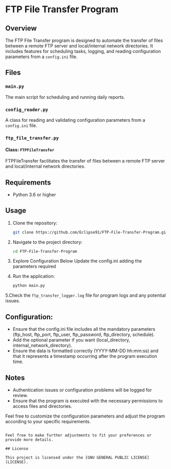 # FTP File Transfer Program

## Overview

The FTP File Transfer program is designed to automate the transfer of files between a remote FTP server and local/internal network directories. It includes features for scheduling tasks, logging, and reading configuration parameters from a `config.ini` file.

## Files

### `main.py`

The main script for scheduling and running daily reports.

### `config_reader.py`

A class for reading and validating configuration parameters from a `config.ini` file.

### `ftp_file_transfer.py`

#### Class: `FTPFileTransfer`

FTPFileTransfer facilitates the transfer of files between a remote FTP server and local/internal network directories.

## Requirements

- Python 3.6 or higher

## Usage

1. Clone the repository:

   ```bash
   git clone https://github.com/Eclipse91/FTP-File-Transfer-Program.git
   ```

2. Navigate to the project directory:

   ```bash
   cd FTP-File-Transfer-Program
   ```

3. Explore Configuration Below
   Update the config.ini adding the parameters required
4. Run the application:

   ```bash
   python main.py
   ```
5.Check the `ftp_transfer_logger.log` file for program logs and any potential issues.

## Configuration:
   - Ensure that the config.ini file includes all the mandatory parameters (ftp_host, ftp_port, ftp_user, ftp_password, ftp_directory, schedule).
   - Add the optional parameter if you want (local_directory, internal_network_directory).
   - Ensure the data is formatted correctly (YYYY-MM-DD hh:mm:ss) and that it represents a timestamp occurring after the program execution time.

## Notes

- Authentication issues or configuration problems will be logged for review.
- Ensure that the program is executed with the necessary permissions to access files and directories.

Feel free to customize the configuration parameters and adjust the program according to your specific requirements.

```

Feel free to make further adjustments to fit your preferences or provide more details.

## License

This project is licensed under the [GNU GENERAL PUBLIC LICENSE](LICENSE).
